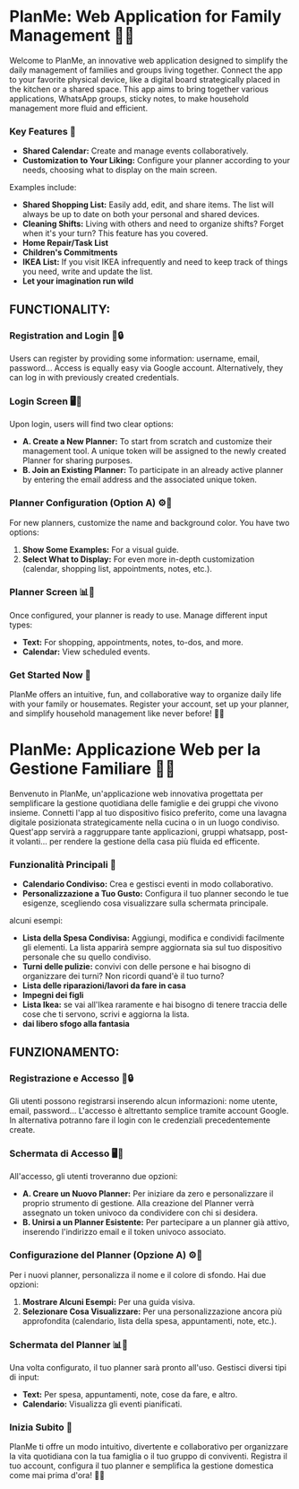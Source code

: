 # PlanMe: Web Application for Family Management 🏡📆

Welcome to PlanMe, an innovative web application designed to simplify the daily management of families and groups living together. Connect the app to your favorite physical device, like a digital board strategically placed in the kitchen or a shared space. This app aims to bring together various applications, WhatsApp groups, sticky notes, to make household management more fluid and efficient.

### Key Features 🚀

- **Shared Calendar:** Create and manage events collaboratively.
- **Customization to Your Liking:** Configure your planner according to your needs, choosing what to display on the main screen.

Examples include:

- **Shared Shopping List:** Easily add, edit, and share items. The list will always be up to date on both your personal and shared devices.
- **Cleaning Shifts:** Living with others and need to organize shifts? Forget when it's your turn? This feature has you covered.
- **Home Repair/Task List**
- **Children's Commitments**
- **IKEA List:** If you visit IKEA infrequently and need to keep track of things you need, write and update the list.
- **Let your imagination run wild**
<!-- An example from my board -->

## FUNCTIONALITY:

### Registration and Login 📝🔒

Users can register by providing some information: username, email, password... Access is equally easy via Google account. Alternatively, they can log in with previously created credentials.

### Login Screen 🖥️🔑

Upon login, users will find two clear options:

- **A. Create a New Planner:** To start from scratch and customize their management tool. A unique token will be assigned to the newly created Planner for sharing purposes.
- **B. Join an Existing Planner:** To participate in an already active planner by entering the email address and the associated unique token.

### Planner Configuration (Option A) ⚙️🎨

For new planners, customize the name and background color. You have two options:

1. **Show Some Examples:** For a visual guide.
2. **Select What to Display:** For even more in-depth customization (calendar, shopping list, appointments, notes, etc.).

### Planner Screen 📊📌

Once configured, your planner is ready to use. Manage different input types:

- **Text:** For shopping, appointments, notes, to-dos, and more.
- **Calendar:** View scheduled events.

<!-- The planner is customizable, so you can also choose to see:
- **Images:** Share important photos or images.
- **Quote of the Day:** An aphorism generator will show you daily quotes on your dashboard. -->

<!-- ### Input Details 🖋️🔄

Further customize inputs by changing fonts and organize them easily using drag and drop. -->

### Get Started Now 🚀

PlanMe offers an intuitive, fun, and collaborative way to organize daily life with your family or housemates. Register your account, set up your planner, and simplify household management like never before! 🏡💙


# PlanMe: Applicazione Web per la Gestione Familiare 🏡📆

Benvenuto in PlanMe, un'applicazione web innovativa progettata per semplificare la gestione quotidiana delle famiglie e dei gruppi che vivono insieme. Connetti l'app al tuo dispositivo fisico preferito, come una lavagna digitale posizionata strategicamente nella cucina o in un luogo condiviso. Quest'app servirà a raggruppare tante applicazioni, gruppi whatsapp, post-it volanti... per rendere la gestione della casa più fluida ed efficente.

### Funzionalità Principali 🚀

- **Calendario Condiviso:** Crea e gestisci eventi in modo collaborativo.
- **Personalizzazione a Tuo Gusto:** Configura il tuo planner secondo le tue esigenze, scegliendo cosa visualizzare sulla schermata principale.

alcuni esempi:

- **Lista della Spesa Condivisa:** Aggiungi, modifica e condividi facilmente gli elementi. La lista apparirà sempre aggiornata sia sul tuo dispositivo personale che su quello condiviso.
- **Turni delle pulizie:** convivi con delle persone e hai bisogno di organizzare dei turni? Non ricordi quand'è il tuo turno?
- **Lista delle riparazioni/lavori da fare in casa**
- **Impegni dei figli**
- **Lista Ikea:** se vai all'Ikea raramente e hai bisogno di tenere traccia delle cose che ti servono, scrivi e aggiorna la lista.
- **dai libero sfogo alla fantasia**
<!-- un esempio della mia bacheca -->

## FUNZIONAMENTO:

### Registrazione e Accesso 📝🔒

Gli utenti possono registrarsi inserendo alcun informazioni: nome utente, email, password... L'accesso è altrettanto semplice tramite account Google. In alternativa potranno fare il login con le credenziali precedentemente create.

### Schermata di Accesso 🖥️🔑

All'accesso, gli utenti troveranno due opzioni:

- **A. Creare un Nuovo Planner:** Per iniziare da zero e personalizzare il proprio strumento di gestione. Alla creazione del Planner verrà assegnato un token univoco da condividere con chi si desidera.
- **B. Unirsi a un Planner Esistente:** Per partecipare a un planner già attivo, inserendo l'indirizzo email e il token univoco associato.

### Configurazione del Planner (Opzione A) ⚙️🎨

Per i nuovi planner, personalizza il nome e il colore di sfondo. Hai due opzioni:

1. **Mostrare Alcuni Esempi:** Per una guida visiva.
2. **Selezionare Cosa Visualizzare:** Per una personalizzazione ancora più approfondita (calendario, lista della spesa, appuntamenti, note, etc.).

### Schermata del Planner 📊📌

Una volta configurato, il tuo planner sarà pronto all'uso. Gestisci diversi tipi di input:

- **Text:** Per spesa, appuntamenti, note, cose da fare, e altro.
- **Calendario:** Visualizza gli eventi pianificati.

<!-- Il planner è personalizzabile quindi potrai anche decidere di vedere:
- **Immagini:** Condividi foto o immagini per voi importanti.
- **Frase del giorno:** un generatore di aforismi ti permetterà di vedere ogni giorno sulla tua Dashboard delle frasi. -->

<!-- ### Dettagli dell'Input 🖋️🔄

Personalizza ulteriormente gli input modificandone il carattere e organizzali con facilità grazie alla funzione di drag and drop. -->

### Inizia Subito 🚀

PlanMe ti offre un modo intuitivo, divertente e collaborativo per organizzare la vita quotidiana con la tua famiglia o il tuo gruppo di conviventi. Registra il tuo account, configura il tuo planner e semplifica la gestione domestica come mai prima d'ora! 🏡💙
